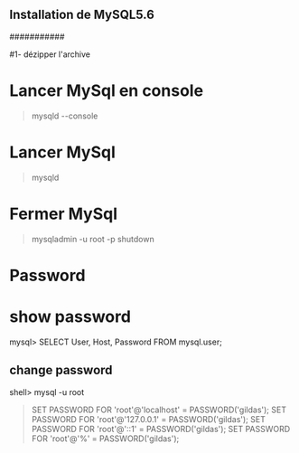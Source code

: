 ## Installation de MySQL5.6
###########

#1- dézipper l'archive

# Lancer MySql en console
> mysqld --console

# Lancer MySql
> mysqld

# Fermer MySql
> mysqladmin -u root -p shutdown

# Password
# show password
mysql> SELECT User, Host, Password FROM mysql.user;

## change password
shell> mysql -u root
> SET PASSWORD FOR 'root'@'localhost' = PASSWORD('gildas');
> SET PASSWORD FOR 'root'@'127.0.0.1' = PASSWORD('gildas');
> SET PASSWORD FOR 'root'@'::1' = PASSWORD('gildas');
> SET PASSWORD FOR 'root'@'%' = PASSWORD('gildas');
